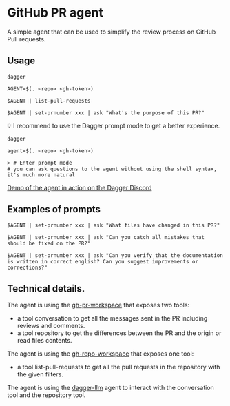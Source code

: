 # GitHub PR agent

A simple agent that can be used to simplify the review process on GitHub Pull requests.

## Usage

```
dagger

AGENT=$(. <repo> <gh-token>)

$AGENT | list-pull-requests

$AGENT | set-prnumber xxx | ask "What's the purpose of this PR?"
```

:bulb: I recommend to use the Dagger prompt mode to get a better experience. 

```
dagger

agent=$(. <repo> <gh-token>)

> # Enter prompt mode
# you can ask questions to the agent without using the shell syntax, it's much more natural
```

[Demo of the agent in action on the Dagger Discord](https://discord.com/channels/707636530424053791/1326978746703548416/1356239879033458739) 

## Examples of prompts

```
$AGENT | set-prnumber xxx | ask "What files have changed in this PR?"

$AGENT | set-prnumber xxx | ask "Can you catch all mistakes that should be fixed on the PR?"

$AGENT | set-prnumber xxx | ask "Can you verify that the documentation is written in correct english? Can you suggest improvements or corrections?"
```

## Technical details.

The agent is using the [gh-pr-workspace](./gh-pr-workspace/) that exposes two tools:
- a tool conversation to get all the messages sent in the PR including reviews and comments.
- a tool repository to get the differences between the PR and the origin or read files contents.

The agent is using the [gh-repo-workspace](./gh-repo-workspace/) that exposes one tool:
- a tool list-pull-requests to get all the pull requests in the repository with the given filters.

The agent is using the [dagger-llm](https://docs.dagger.io/ai-agents) agent to interact with the conversation tool and the repository tool.